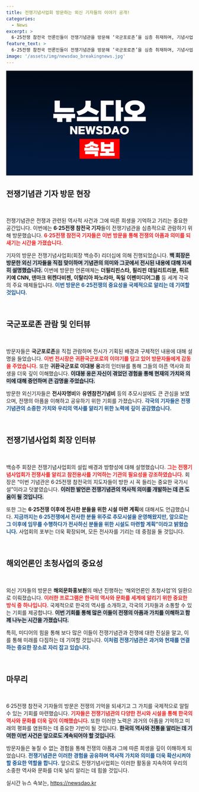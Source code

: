 ```yaml
---
title: 전쟁기념사업회 방문하는 외신 기자들의 이야기 공개!
categories:
  - News
excerpt: >
  6·25전쟁 참전국 언론인들이 전쟁기념관을 방문해 ‘국군포로존’을 심층 취재하며, 기념사업회 회장이 전사의 기억을 강조했습니다. 이 방문은 참전용사와 전사자들을 기리는 중요성을 재조명했습니다.
feature_text: >
  6·25전쟁 참전국 언론인들이 전쟁기념관을 방문해 ‘국군포로존’을 심층 취재하며, 기념사업회 회장이 전사의 기억을 강조했습니다. 이 방문은 참전용사와 전사자들을 기리는 중요성을 재조명했습니다.
image: '/assets/img/newsdao_breakingnews.jpg'
---
```


<p><img src="/assets/img/newsdao_breakingnews.jpg" alt="bookingtag 속보" /></p>

<h2 data-ke-size="size26">전쟁기념관 기자 방문 현장</h2>

<p data-ke-size="size16">&nbsp;</p>

<p>전쟁기념관은 전쟁과 관련된 역사적 사건과 그에 따른 희생을 기억하고 기리는 중요한 공간입니다. 이번에는 <strong>6·25전쟁 참전국 기자</strong>들이 전쟁기념관을 심층적으로 관람하기 위해 방문했습니다. <b><span style="color: #ee2323;">6·25전쟁 참전국 기자들은 이번 방문을 통해 전쟁의 아픔과 의미를 되새기는 시간을 가졌습니다.</span></b> </p>

<p>기자의 방문은 전쟁기념사업회(회장 백승주) 리더십에 의해 진행되었습니다. <b><span style="background-color: #21538527;">백 회장은 방문한 외신 기자들을 직접 맞이하며 기념관의 의미와 그곳에서 전시된 내용에 대해 자세히 설명했습니다.</span></b> 이번에 방문한 언론매체는 <strong>더필리핀스타, 필리핀 데일리트리뷴, 튀르키예 CNN, 덴마크 위켄다비젠, 이탈리아 파노라마, 독일 이펜미디어그룹</strong> 등 세계 각국의 주요 매체들입니다. <b><span style="color: #1a5490;">이번 방문은 6·25전쟁의 중요성을 국제적으로 알리는 데 기여할 것입니다.</span></b></p>

<p data-ke-size="size16">&nbsp;</p>

<h2 data-ke-size="size26">국군포로존 관람 및 인터뷰</h2>

<p data-ke-size="size16">&nbsp;</p>

<p>방문자들은 <strong>국군포로존</strong>을 직접 관람하며 전시가 기획된 배경과 구체적인 내용에 대해 설명을 들었습니다. <b><span style="color: #ee2323;">이번 전시장은 귀환국군포로의 이야기를 담고 있어 방문자들에게 감동을 주었습니다.</span></b> 또한 <strong>귀환국군포로 이대봉 옹</strong>과의 인터뷰를 통해 그들의 아픈 역사와 희생을 더욱 깊이 이해했습니다. <b><span style="background-color: #21538527;">이대봉 옹은 자신이 겪었던 경험을 통해 현재의 가치와 의미에 대해 증언하며 큰 감명을 주었습니다.</span></b></p>

<p>방문한 외신기자들은 <strong>전사자명비</strong>와 <strong>유엔참전기념비</strong> 등의 추모시설에도 큰 관심을 보였으며, 전쟁의 아픔을 이해하고 공유하기 위한 기회를 가졌습니다. <b><span style="color: #1a5490;">각국의 기자들은 전쟁기념관의 소중한 가치와 우리의 역사를 알리기 위한 노력에 깊이 공감했습니다.</span></b></p>

<p data-ke-size="size16">&nbsp;</p>

<h2 data-ke-size="size26">전쟁기념사업회 회장 인터뷰</h2>

<p data-ke-size="size16">&nbsp;</p>

<p>백승주 회장은 전쟁기념사업회의 설립 배경과 방향성에 대해 설명했습니다. <b><span style="color: #ee2323;">그는 전쟁기념사업회가 전쟁사를 알리고 참전용사를 기억하는 기관의 필요성을 강조하였습니다.</span></b> 회장은 “이번 기념관은 6·25전쟁 참전국의 지도자들이 방한 시 꼭 들리는 중요한 국가시설”이라고 덧붙였습니다. <b><span style="background-color: #21538527;">이러한 발언은 전쟁기념관의 역사적 의미를 개발하는 데 큰 도움이 될 것입니다.</span></b></p>

<p>또한 그는 <strong>6·25전쟁 이후에 전사한 분들을 위한 시설 마련 계획</strong>에 대해서도 언급했습니다. <b><span style="color: #1a5490;">지금까지는 6·25전쟁에서 전사한 분들 위주로 추모시설을 운영해왔지만, 앞으로는 그 이후에 임무를 수행하다가 전사하신 분들을 위한 시설도 마련할 계획”이라고 밝혔습니다.</span></b> 사업회의 포부는 더욱 확장되며, 모든 전사자를 기리는 데 중점을 둘 것입니다.</p>

<p data-ke-size="size16">&nbsp;</p>

<h2 data-ke-size="size26">해외언론인 초청사업의 중요성</h2>

<p data-ke-size="size16">&nbsp;</p>

<p>외신 기자들의 방문은 <strong>해외문화홍보원</strong>의 매년 진행하는 ‘해외언론인 초청사업’의 일환으로 이뤄졌습니다. <b><span style="color: #ee2323;">이러한 프로그램은 한국의 역사와 문화를 세계에 알리기 위한 중요한 방식 중 하나입니다.</span></b> 국제적으로 한국의 역사를 소개하고, 각국의 기자들과 소통할 수 있는 기회를 제공합니다. <b><span style="background-color: #21538527;">이번 기회를 통해 많은 이들이 전쟁의 아픔과 가치를 이해하고 함께 나누는 시간을 가졌습니다.</span></b></p>

<p>특히, 미디어의 힘을 통해 보다 많은 이들이 전쟁기념관과 전쟁에 대한 진실을 알고, 이를 통해 미래를 다짐하는 데 기여할 것입니다. <b><span style="color: #1a5490;">이처럼 전쟁기념관은 과거와 현재를 연결하는 중요한 장소로 자리 잡고 있습니다.</span></b></p>

<p data-ke-size="size16">&nbsp;</p>

<h2 data-ke-size="size26">마무리</h2>

<p data-ke-size="size16">&nbsp;</p>

<p>6·25전쟁 참전국 기자들의 방문은 전쟁의 기억을 되새기고 그 가치를 국제적으로 알릴 수 있는 기회를 마련했습니다. <b><span style="color: #ee2323;">기자들은 전쟁기념관의 다양한 전시와 시설을 통해 한국의 역사와 문화를 더욱 깊이 이해했습니다.</span></b> 또한 이러한 노력은 과거의 아픔을 기억하고 미래의 평화를 염원하는 데 중요한 기반이 될 것입니다. <b><span style="background-color: #21538527;">한국의 역사와 전통을 알리는 데 기여한 이번 사건은 앞으로도 계속되어야 할 것입니다.</span></b> </p>

<p><bar /> </p>

<p>방문자들은 놓칠 수 없는 경험을 통해 전쟁의 아픔과 그에 따른 희생을 깊이 이해하게 되었습니다. <b><span style="color: #1a5490;">전쟁기념관은 이러한 경험을 공유하며 역사적 가치와 의미를 더욱 확산시켜야 할 중요한 역할을 합니다.</span></b> 앞으로도 전쟁기념사업회는 이러한 활동을 지속하여 우리의 소중한 역사와 문화를 더욱 널리 알리는 데 힘쓸 것입니다.</p>
실시간 뉴스 속보는, <a href="https://newsdao.kr" rel="dofollow">https://newsdao.kr</a>


